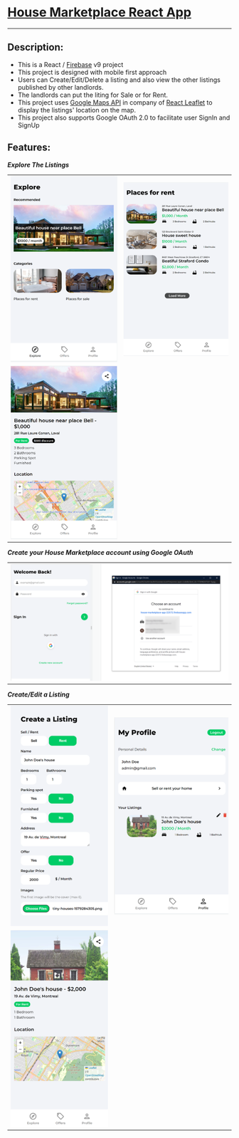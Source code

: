 # [House Marketplace React App](https://house-marketplace-gevorgalaverdyan.vercel.app/)
<hr/>

## Description:
<ul>
    <li>This is a React / <a href=https://firebase.google.com>Firebase</a> v9 project</li>
    <li>This project is designed with mobile first approach</li>
    <li>Users can Create/Edit/Delete a listing and also view the other listings published by other landlords.</li>
    <li>The landlords can put the liting for Sale or for Rent.</li>
    <li>This project uses <a href=https://developers.google.com/maps>Google Maps API</a> in company of <a href=https://react-leaflet.js.org>React Leaflet</a> to display the listings' location on the map. </li>
    <li>This project also supports Google OAuth 2.0 to facilitate user SignIn and SignUp</li>
</ul>
 

## Features:
<b><i>Explore The Listings</i></b>
<table>
    <tr>
        <td><img src="./img/explore.png" alt="explore"></td>
        <td><img src="./img/exploreSell.png" alt="explore"></td>
    </tr>
    <tr>
        <td><img src="./img/addDesc.png" alt="explore"></td>
    </tr>
</table>

<b><i>Create your House Marketplace account using Google OAuth</i></b>
<table>
    <tr>
        <td><img src="./img/Oauth.png" alt="explore"></td>
    </tr>
</table>

<b><i>Create/Edit a Listing</i></b>
<table>
    <tr>
        <td><img src="./img/create.png" alt="explore"></td>
        <td><img src="./img/doeProfile.png" alt="explore"></td>
    </tr>
    <tr>        
        <td><img src="./img/doeHouse.png" alt="explore"></td>
    </tr>
</table>

